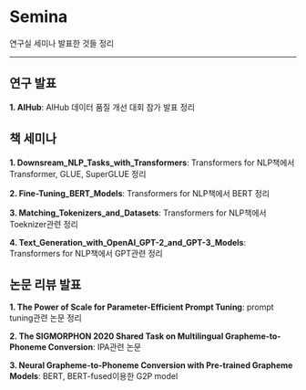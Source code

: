 # Semina
연구실 세미나 발표한 것들 정리

---
## 연구 발표
**1. AIHub**: AIHub 데이터 품질 개선 대회 참가 발표 정리

## 책 세미나
**1. Downsream_NLP_Tasks_with_Transformers**: Transformers for NLP책에서 Transformer, GLUE, SuperGLUE 정리

**2. Fine-Tuning_BERT_Models**: Transformers for NLP책에서 BERT 정리

**3. Matching_Tokenizers_and_Datasets**: Transformers for NLP책에서 Toeknizer관련 정리

**4. Text_Generation_with_OpenAI_GPT-2_and_GPT-3_Models**: Transformers for NLP책에서 GPT관련 정리

## 논문 리뷰 발표
**1. The Power of Scale for Parameter-Efficient Prompt Tuning**: prompt tuning관련 논문 정리

**2. The SIGMORPHON 2020 Shared Task on Multilingual Grapheme-to-Phoneme Conversion**: IPA관련 논문  

**3. Neural Grapheme-to-Phoneme Conversion with Pre-trained Grapheme Models**: BERT, BERT-fused이용한 G2P model

